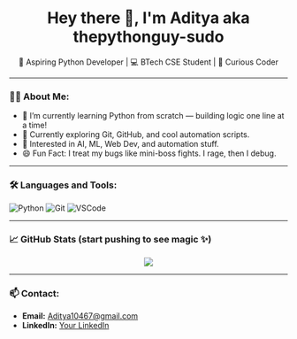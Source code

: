 <h1 align="center">Hey there 👋, I'm Aditya aka thepythonguy-sudo</h1>
<p align="center">
  🚀 Aspiring Python Developer | 💻 BTech CSE Student | 🤖 Curious Coder
</p>

---

### 👨‍💻 About Me:

- 🔭 I’m currently learning Python from scratch — building logic one line at a time!
- 🌱 Currently exploring Git, GitHub, and cool automation scripts.
- 🧠 Interested in AI, ML, Web Dev, and automation stuff.
- 😄 Fun Fact: I treat my bugs like mini-boss fights. I rage, then I debug.

---

### 🛠️ Languages and Tools:
![Python](https://img.shields.io/badge/Python-3776AB?style=for-the-badge&logo=python&logoColor=white)
![Git](https://img.shields.io/badge/Git-F05032?style=for-the-badge&logo=git&logoColor=white)
![VSCode](https://img.shields.io/badge/VSCode-007ACC?style=for-the-badge&logo=visual%20studio%20code&logoColor=white)

---

### 📈 GitHub Stats (start pushing to see magic ✨)
<p align="center">
  <img src="https://github-readme-stats.vercel.app/api?username=thepythonguy-sudo&show_icons=true&theme=radical" />
</p>

---

### 📫 Contact:
- **Email:** Aditya10467@gmail.com
- **LinkedIn:** [Your LinkedIn](#)
